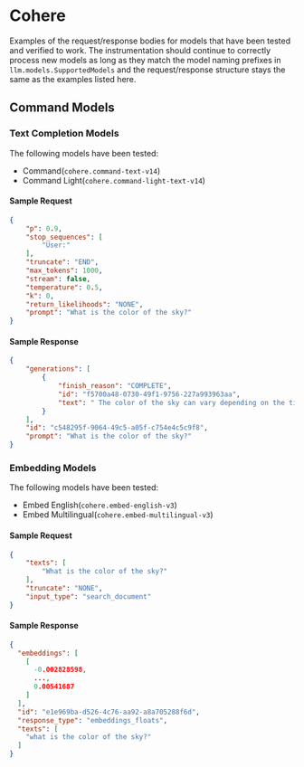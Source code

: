 # Cohere

Examples of the request/response bodies for models that have been tested and verified to work. The instrumentation should continue to correctly process new
models as long as they match the model naming prefixes in `llm.models.SupportedModels` and the request/response structure stays the same as the examples listed
here.

## Command Models

### Text Completion Models

The following models have been tested:

* Command(`cohere.command-text-v14`)
* Command Light(`cohere.command-light-text-v14`)

#### Sample Request

```json
{
    "p": 0.9,
    "stop_sequences": [
        "User:"
    ],
    "truncate": "END",
    "max_tokens": 1000,
    "stream": false,
    "temperature": 0.5,
    "k": 0,
    "return_likelihoods": "NONE",
    "prompt": "What is the color of the sky?"
}
```

#### Sample Response

```json
{
    "generations": [
        {
            "finish_reason": "COMPLETE",
            "id": "f5700a48-0730-49f1-9756-227a993963aa",
            "text": " The color of the sky can vary depending on the time of day, weather conditions, and location. In general, the color of the sky is a pale blue. During the day, the sky can appear to be a lighter shade of blue, while at night, it may appear to be a darker shade of blue or even black. The color of the sky can also be affected by the presence of clouds, which can appear as white, grey, or even pink or red in the morning or evening light. \n\nIt is important to note that the color of the sky is not a static or fixed color, but rather a dynamic and ever-changing one, which can be influenced by a variety of factors."
        }
    ],
    "id": "c548295f-9064-49c5-a05f-c754e4c5c9f8",
    "prompt": "What is the color of the sky?"
}
```

### Embedding Models

The following models have been tested:

* Embed English(`cohere.embed-english-v3`)
* Embed Multilingual(`cohere.embed-multilingual-v3`)

#### Sample Request

```json
{
    "texts": [
        "What is the color of the sky?"
    ],
    "truncate": "NONE",
    "input_type": "search_document"
}
```

#### Sample Response

```json
{
  "embeddings": [
    [
      -0.002828598,
      ...,
      0.00541687
    ]
  ],
  "id": "e1e969ba-d526-4c76-aa92-a8a705288f6d",
  "response_type": "embeddings_floats",
  "texts": [
    "what is the color of the sky?"
  ]
}
```
